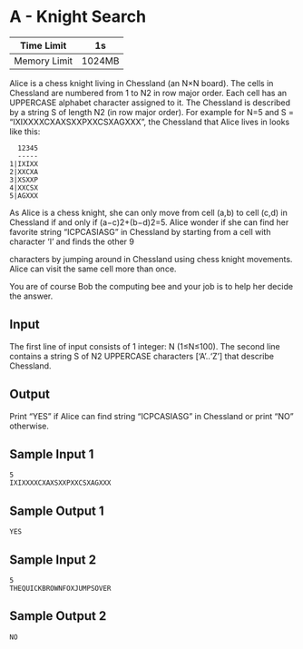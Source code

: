 # A - Knight Search

| Time Limit   | 1s     |
|--------------|--------|
| Memory Limit | 1024MB |

Alice is a chess knight living in Chessland (an N×N board). The cells in Chessland are numbered from 1 to N2 in row major order. Each cell has an UPPERCASE alphabet character assigned to it. The Chessland is described by a string S of length N2 (in row major order). For example for N=5 and S = “IXIXXXXCXAXSXXPXXCSXAGXXX”, the Chessland that Alice lives in looks like this:

	  12345
	  -----
	1|IXIXX
	2|XXCXA
	3|XSXXP
	4|XXCSX
	5|AGXXX

As Alice is a chess knight, she can only move from cell (a,b)
to cell (c,d) in Chessland if and only if (a−c)2+(b−d)2=5. Alice wonder if she can find her favorite string “ICPCASIASG” in Chessland by starting from a cell with character ‘I’ and finds the other 9

characters by jumping around in Chessland using chess knight movements. Alice can visit the same cell more than once.

You are of course Bob the computing bee and your job is to help her decide the answer.

## Input

The first line of input consists of 1 integer: N (1≤N≤100). The second line contains a string S of N2 UPPERCASE characters [‘A’..‘Z’] that describe Chessland.

## Output

Print “YES” if Alice can find string “ICPCASIASG” in Chessland or print “NO” otherwise.

## Sample Input 1

	5
	IXIXXXXCXAXSXXPXXCSXAGXXX

## Sample Output 1

	YES

## Sample Input 2

	5
	THEQUICKBROWNFOXJUMPSOVER

## Sample Output 2

	NO

